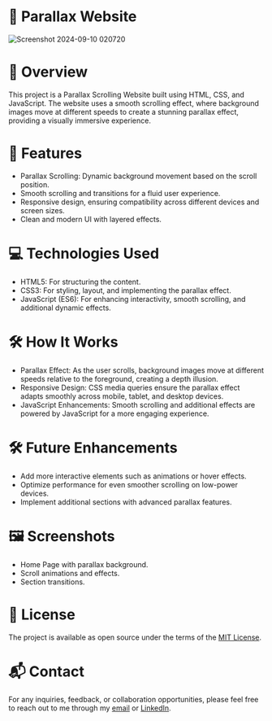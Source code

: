 # 🌟 Parallax Website

![Screenshot 2024-09-10 020720](https://github.com/user-attachments/assets/6d434bd0-b9ff-45c4-b8b4-39f9998e7aa1)

# 📖 Overview
This project is a Parallax Scrolling Website built using HTML, CSS, and JavaScript. The website uses a smooth scrolling effect, where background images move at different speeds to create a stunning parallax effect, providing a visually immersive experience.

# 🚀 Features
- Parallax Scrolling: Dynamic background movement based on the scroll position.
- Smooth scrolling and transitions for a fluid user experience.
- Responsive design, ensuring compatibility across different devices and screen sizes.
- Clean and modern UI with layered effects.

# 💻 Technologies Used
- HTML5: For structuring the content.
- CSS3: For styling, layout, and implementing the parallax effect.
- JavaScript (ES6): For enhancing interactivity, smooth scrolling, and additional dynamic effects.

# 🛠 How It Works
- Parallax Effect: As the user scrolls, background images move at different speeds relative to the foreground, creating a depth illusion.
- Responsive Design: CSS media queries ensure the parallax effect adapts smoothly across mobile, tablet, and desktop devices.
- JavaScript Enhancements: Smooth scrolling and additional effects are powered by JavaScript for a more engaging experience.

# 🛠 Future Enhancements
- Add more interactive elements such as animations or hover effects.
- Optimize performance for even smoother scrolling on low-power devices.
- Implement additional sections with advanced parallax features.

# 🖼 Screenshots
- Home Page with parallax background.
- Scroll animations and effects.
- Section transitions.

# 📄 License
The project is available as open source under the terms of the [MIT License](https://github.com/BSKalsi0/Parallax_Website/blob/main/LICENSE).

# 📬 Contact 
For any inquiries, feedback, or collaboration opportunities, please feel free to reach out to me through my [email](balwindersinghkalsi0@gmail.com) or [LinkedIn](https://www.linkedin.com/in/balwindersinghkalsi/).
